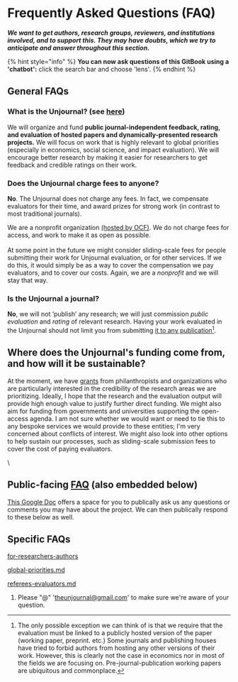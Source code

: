 # Frequently Asked Questions (FAQ)

_**We want to get authors, research groups, reviewers, and institutions involved, and to support this. They may have doubts, which we try to anticipate and answer throughout this section.**_

{% hint style="info" %}
**You can now ask questions of this GitBook using a 'chatbot':** click the search bar and choose 'lens'.
{% endhint %}

## General FAQs

### **What is the Unjournal? (see** [**here**](<../README (1).md#in-a-nutshell>)**)**

We will organize and fund **public journal-independent feedback, rating, and evaluation of hosted papers and dynamically-presented research projects.** We will focus on work that is highly relevant to global priorities (especially in economics, social science, and impact evaluation). We will encourage better research by making it easier for researchers to get feedback and credible ratings on their work.

### **Does the Unjournal charge fees to anyone?**

**No**. The Unjournal does not charge any fees. In fact, we compensate evaluators for their time, and award prizes for strong work (in contrast to most traditional journals).

We are a nonprofit organization [(hosted by OCF)](https://opencollective.com/the-unjournal). We do not charge fees for access, and work to make it as open as possible.\
\
At some point in the future we might consider sliding-scale fees for people submitting their work for Unjournal evaluation, or for other services. If we do this, it would simply be as a way to cover the compensation we pay evaluators, and to cover our costs. Again, we are a _nonprofit_ and we will stay that way.

### **Is the Unjournal a journal?**

**No**, we will not ‘publish’ any research; we will just commission _public evaluation_ and _rating_ of relevant research. Having your work evaluated in the Unjournal should not limit you from submitting [it to any publication](#user-content-fn-1)[^1].

## Where does the Unjournal's funding come from, and how will it be sustainable?

At the moment, we have [grants](https://globalimpact.gitbook.io/the-unjournal-project-and-communication-space/readme-1/latest-updates#update-on-recent-progress-6-may-2023) from philanthropists and organizations who are particularly interested in the credibility of the research areas we are prioritizing. Ideally, I hope that the research and the evaluation output will provide high enough value to justify further direct funding. We might also aim for funding from governments and universities supporting the open-access agenda. I am not sure whether we would want or need to tie this to any bespoke services we would provide to these entities; I'm very concerned about conflicts of interest. We might also look into other options to help sustain our processes, such as sliding-scale submission fees to cover the cost of paying evaluators.

\\

## Public-facing [FAQ](https://docs.google.com/document/d/1czeeaLFg9BcsCOJLHYxvnym5icvwmOEtQyEGuc8aaXA/edit?usp=sharing) (also embedded below)

[This Google Doc](https://docs.google.com/document/d/1czeeaLFg9BcsCOJLHYxvnym5icvwmOEtQyEGuc8aaXA/edit?usp=sharing) offers a space for you to publically ask us any questions or comments you may have about the project. We can then publically respond to these below as well.

## Specific FAQs

[for-researchers-authors](for-researchers-authors/ "mention")

[global-priorities.md](global-priorities.md "mention")

[referees-evaluators.md](referees-evaluators.md "mention")

1. Please "@" 'theunjournal@gmail.com' to make sure we're aware of your question.

[^1]: The only possible exception we can think of is that we require that the evaluation must be linked to a publicly hosted version of the paper (working paper, preprint. etc.) Some journals and publishing houses have tried to forbid authors from hosting any other versions of their work. However, this is clearly not the case in economics nor in most of the fields we are focusing on. Pre-journal-publication working papers are ubiquitous and commonplace.
